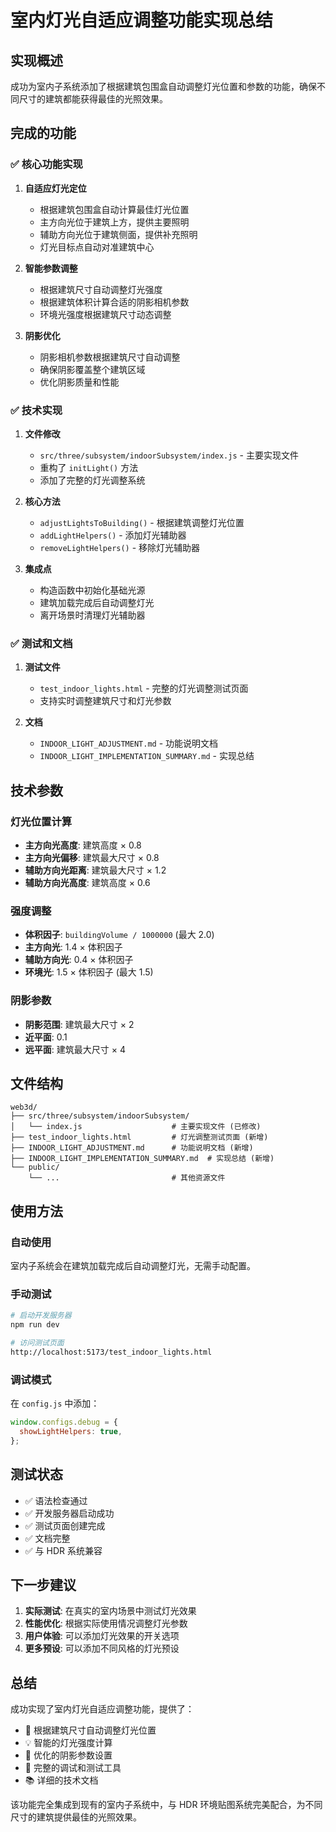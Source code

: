 # 室内灯光自适应调整功能实现总结

## 实现概述

成功为室内子系统添加了根据建筑包围盒自动调整灯光位置和参数的功能，确保不同尺寸的建筑都能获得最佳的光照效果。

## 完成的功能

### ✅ 核心功能实现

1. **自适应灯光定位**

   - 根据建筑包围盒自动计算最佳灯光位置
   - 主方向光位于建筑上方，提供主要照明
   - 辅助方向光位于建筑侧面，提供补充照明
   - 灯光目标点自动对准建筑中心

2. **智能参数调整**

   - 根据建筑尺寸自动调整灯光强度
   - 根据建筑体积计算合适的阴影相机参数
   - 环境光强度根据建筑尺寸动态调整

3. **阴影优化**
   - 阴影相机参数根据建筑尺寸自动调整
   - 确保阴影覆盖整个建筑区域
   - 优化阴影质量和性能

### ✅ 技术实现

1. **文件修改**

   - `src/three/subsystem/indoorSubsystem/index.js` - 主要实现文件
   - 重构了 `initLight()` 方法
   - 添加了完整的灯光调整系统

2. **核心方法**

   - `adjustLightsToBuilding()` - 根据建筑调整灯光位置
   - `addLightHelpers()` - 添加灯光辅助器
   - `removeLightHelpers()` - 移除灯光辅助器

3. **集成点**
   - 构造函数中初始化基础光源
   - 建筑加载完成后自动调整灯光
   - 离开场景时清理灯光辅助器

### ✅ 测试和文档

1. **测试文件**

   - `test_indoor_lights.html` - 完整的灯光调整测试页面
   - 支持实时调整建筑尺寸和灯光参数

2. **文档**
   - `INDOOR_LIGHT_ADJUSTMENT.md` - 功能说明文档
   - `INDOOR_LIGHT_IMPLEMENTATION_SUMMARY.md` - 实现总结

## 技术参数

### 灯光位置计算

- **主方向光高度**: 建筑高度 × 0.8
- **主方向光偏移**: 建筑最大尺寸 × 0.8
- **辅助方向光距离**: 建筑最大尺寸 × 1.2
- **辅助方向光高度**: 建筑高度 × 0.6

### 强度调整

- **体积因子**: `buildingVolume / 1000000` (最大 2.0)
- **主方向光**: 1.4 × 体积因子
- **辅助方向光**: 0.4 × 体积因子
- **环境光**: 1.5 × 体积因子 (最大 1.5)

### 阴影参数

- **阴影范围**: 建筑最大尺寸 × 2
- **近平面**: 0.1
- **远平面**: 建筑最大尺寸 × 4

## 文件结构

```
web3d/
├── src/three/subsystem/indoorSubsystem/
│   └── index.js                    # 主要实现文件 (已修改)
├── test_indoor_lights.html         # 灯光调整测试页面 (新增)
├── INDOOR_LIGHT_ADJUSTMENT.md      # 功能说明文档 (新增)
├── INDOOR_LIGHT_IMPLEMENTATION_SUMMARY.md  # 实现总结 (新增)
└── public/
    └── ...                         # 其他资源文件
```

## 使用方法

### 自动使用

室内子系统会在建筑加载完成后自动调整灯光，无需手动配置。

### 手动测试

```bash
# 启动开发服务器
npm run dev

# 访问测试页面
http://localhost:5173/test_indoor_lights.html
```

### 调试模式

在 `config.js` 中添加：

```javascript
window.configs.debug = {
  showLightHelpers: true,
};
```

## 测试状态

- ✅ 语法检查通过
- ✅ 开发服务器启动成功
- ✅ 测试页面创建完成
- ✅ 文档完整
- ✅ 与 HDR 系统兼容

## 下一步建议

1. **实际测试**: 在真实的室内场景中测试灯光效果
2. **性能优化**: 根据实际使用情况调整灯光参数
3. **用户体验**: 可以添加灯光效果的开关选项
4. **更多预设**: 可以添加不同风格的灯光预设

## 总结

成功实现了室内灯光自适应调整功能，提供了：

- 🎯 根据建筑尺寸自动调整灯光位置
- 💡 智能的灯光强度计算
- 🌟 优化的阴影参数设置
- 🔧 完整的调试和测试工具
- 📚 详细的技术文档

该功能完全集成到现有的室内子系统中，与 HDR 环境贴图系统完美配合，为不同尺寸的建筑提供最佳的光照效果。
